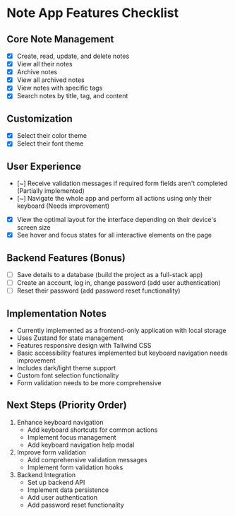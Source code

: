 # Note App Features Checklist

## Core Note Management
- [x] Create, read, update, and delete notes
- [x] View all their notes
- [x] Archive notes
- [x] View all archived notes
- [x] View notes with specific tags
- [x] Search notes by title, tag, and content

## Customization
- [x] Select their color theme
- [x] Select their font theme

## User Experience
- [~] Receive validation messages if required form fields aren't completed (Partially implemented)
- [~] Navigate the whole app and perform all actions using only their keyboard (Needs improvement)
- [x] View the optimal layout for the interface depending on their device's screen size
- [x] See hover and focus states for all interactive elements on the page

## Backend Features (Bonus)
- [ ] Save details to a database (build the project as a full-stack app)
- [ ] Create an account, log in, change password (add user authentication)
- [ ] Reset their password (add password reset functionality)

## Implementation Notes
- Currently implemented as a frontend-only application with local storage
- Uses Zustand for state management
- Features responsive design with Tailwind CSS
- Basic accessibility features implemented but keyboard navigation needs improvement
- Includes dark/light theme support
- Custom font selection functionality
- Form validation needs to be more comprehensive

## Next Steps (Priority Order)
1. Enhance keyboard navigation
   - Add keyboard shortcuts for common actions
   - Implement focus management
   - Add keyboard navigation help modal
2. Improve form validation
   - Add comprehensive validation messages
   - Implement form validation hooks
3. Backend Integration
   - Set up backend API
   - Implement data persistence
   - Add user authentication
   - Add password reset functionality
